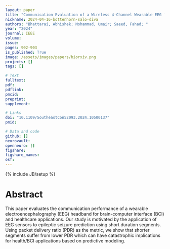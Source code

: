 ```yaml
---
layout: paper
title: "Communication Evaluation of a Wireless 4-Channel Wearable EEG for Brain-Computer Interface (BCI) and Healthcare Applications"
nickname: 2024-04-16-bottenhorn-salo-diva
authors: "Bhattarai, Abhishek; Mohammad, Umair; Saeed, Fahad; "
year: "2024"
journal: IEEE
volume: 
issue:
pages: 902-903
is_published: True
image: /assets/images/papers/biorxiv.png
projects: []
tags: []

# Text
fulltext:
pdf:
pdflink:
pmcid:
preprint: 
supplement:

# Links
doi: "10.1109/SoutheastCon52093.2024.10500137"
pmid:

# Data and code
github: []
neurovault:
openneuro: []
figshare:
figshare_names:
osf:
---
```

{% include JB/setup %}

# Abstract

This paper evaluates the communication performance of a wearable electroencephalography (EEG) headband for brain-computer interface (BCI) and healthcare applications. Our study is motivated by the application of EEG sensors to epileptic seizure prediction using short duration segments. Using packet delivery ratio (PDR) as the metric, we show that shorter segments suffer from lower PDR which can have catastrophic implications for health/BCI applications based on predictive modeling.
